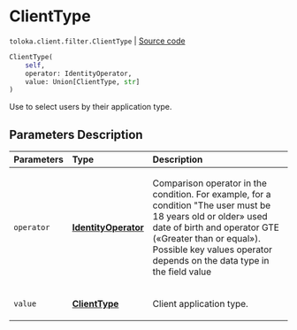 # ClientType
`toloka.client.filter.ClientType` | [Source code](https://github.com/Toloka/toloka-kit/blob/v0.1.25/src/client/filter.py#L448)

```python
ClientType(
    self,
    operator: IdentityOperator,
    value: Union[ClientType, str]
)
```

Use to select users by their application type.

## Parameters Description

| Parameters | Type | Description |
| :----------| :----| :-----------|
`operator`|**[IdentityOperator](toloka.client.primitives.operators.IdentityOperator.md)**|<p>Comparison operator in the condition. For example, for a condition &quot;The user must be 18 years old or older» used date of birth and operator GTE («Greater than or equal»). Possible key values operator depends on the data type in the field value</p>
`value`|**[ClientType](toloka.client.filter.ClientType.ClientType.md)**|<p>Client application type.</p>
